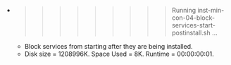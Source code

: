 * >>>>>>>>> Running inst-min-con-04-block-services-start-postinstall.sh ...
  * Block services from starting after they are being installed.
  * Disk size = 1208996K. Space Used = 8K. Runtime = 00:00:00:01.
